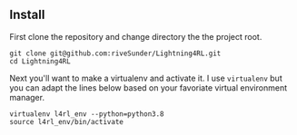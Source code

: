 
## Install

First clone the repository and change directory the the project root. 

```
git clone git@github.com:riveSunder/Lightning4RL.git
cd Lightning4RL
```

Next you'll want to make a virtualenv and activate it. I use `virtualenv` but you can adapt the lines below based on your favoriate virtual environment manager.

```
virtualenv l4rl_env --python=python3.8
source l4rl_env/bin/activate
```


